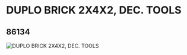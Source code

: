 # DUPLO BRICK 2X4X2, DEC. TOOLS
## 86134
![DUPLO BRICK 2X4X2, DEC. TOOLS](https://lc-www-live-s.legocdn.com/media/bricks/5/2/4548854.jpg)